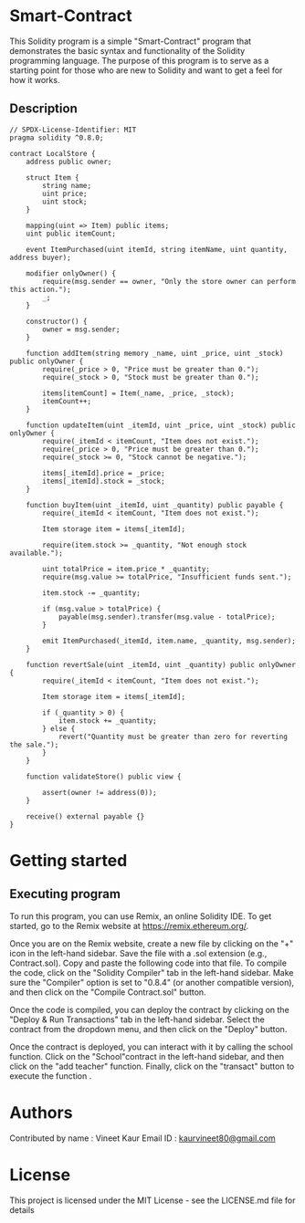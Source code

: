 # Smart-Contract
This Solidity program is a simple "Smart-Contract" program that demonstrates the basic syntax and functionality of the Solidity programming language. The purpose of this program is to serve as a starting point for those who are new to Solidity and want to get a feel for how it works.
## Description
```
// SPDX-License-Identifier: MIT
pragma solidity ^0.8.0;

contract LocalStore {
    address public owner;

    struct Item {
        string name;
        uint price;
        uint stock;
    }

    mapping(uint => Item) public items;
    uint public itemCount;

    event ItemPurchased(uint itemId, string itemName, uint quantity, address buyer);

    modifier onlyOwner() {
        require(msg.sender == owner, "Only the store owner can perform this action.");
        _;
    }

    constructor() {
        owner = msg.sender;
    }

    function addItem(string memory _name, uint _price, uint _stock) public onlyOwner {
        require(_price > 0, "Price must be greater than 0.");
        require(_stock > 0, "Stock must be greater than 0.");
        
        items[itemCount] = Item(_name, _price, _stock);
        itemCount++;
    }

    function updateItem(uint _itemId, uint _price, uint _stock) public onlyOwner {
        require(_itemId < itemCount, "Item does not exist.");
        require(_price > 0, "Price must be greater than 0.");
        require(_stock >= 0, "Stock cannot be negative.");
        
        items[_itemId].price = _price;
        items[_itemId].stock = _stock;
    }

    function buyItem(uint _itemId, uint _quantity) public payable {
        require(_itemId < itemCount, "Item does not exist.");
        
        Item storage item = items[_itemId];
     
        require(item.stock >= _quantity, "Not enough stock available.");
   
        uint totalPrice = item.price * _quantity;
        require(msg.value >= totalPrice, "Insufficient funds sent.");
   
        item.stock -= _quantity;

        if (msg.value > totalPrice) {
            payable(msg.sender).transfer(msg.value - totalPrice);
        }

        emit ItemPurchased(_itemId, item.name, _quantity, msg.sender);
    }

    function revertSale(uint _itemId, uint _quantity) public onlyOwner {
        require(_itemId < itemCount, "Item does not exist.");
        
        Item storage item = items[_itemId];
        
        if (_quantity > 0) {
            item.stock += _quantity;
        } else {
            revert("Quantity must be greater than zero for reverting the sale.");
        }
    }

    function validateStore() public view {
    
        assert(owner != address(0));
    }

    receive() external payable {}
}

```
# Getting started 
## Executing program
To run this program, you can use Remix, an online Solidity IDE. To get started, go to the Remix website at https://remix.ethereum.org/.

Once you are on the Remix website, create a new file by clicking on the "+" icon in the left-hand sidebar. Save the file with a .sol extension (e.g., Contract.sol). Copy and paste the following code into that file.
To compile the code, click on the "Solidity Compiler" tab in the left-hand sidebar. Make sure the "Compiler" option is set to "0.8.4" (or another compatible version), and then click on the "Compile Contract.sol" button.

Once the code is compiled, you can deploy the contract by clicking on the "Deploy & Run Transactions" tab in the left-hand sidebar. Select the contract from the dropdown menu, and then click on the "Deploy" button.

Once the contract is deployed, you can interact with it by calling the school function. Click on the "School"contract in the left-hand sidebar, and then click on the "add teacher" function. Finally, click on the "transact" button to execute the function .
# Authors
Contributed by name : Vineet Kaur
Email ID : kaurvineet80@gmail.com
# License
This project is licensed under the MIT License - see the LICENSE.md file for details

